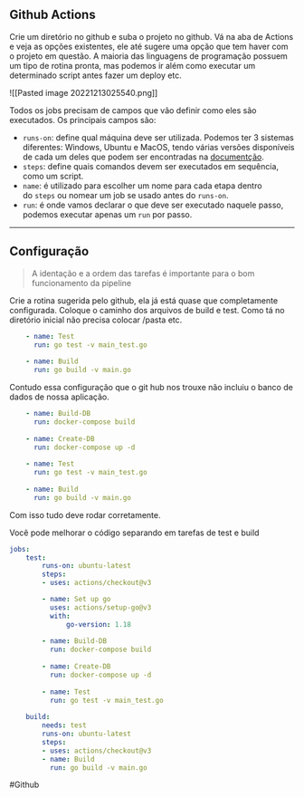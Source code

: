## Github Actions

Crie um diretório no github e suba o projeto no github.
Vá na aba de Actions e veja as opções existentes, ele até sugere uma opção que tem haver com o projeto em questão. A maioria das linguagens de programação possuem um tipo de rotina pronta, mas podemos ir além como executar um determinado script antes fazer um deploy etc.

![[Pasted image 20221213025540.png]]

Todos os jobs precisam de campos que vão definir como eles são executados. Os principais campos são:

-   `runs-on`: define qual máquina deve ser utilizada. Podemos ter 3 sistemas diferentes: Windows, Ubuntu e MacOS, tendo várias versões disponíveis de cada um deles que podem ser encontradas na [documentção](https://docs.github.com/pt/actions/using-workflows/workflow-syntax-for-github-actions#jobsjob_idruns-on).
-   `steps`: define quais comandos devem ser executados em sequência, como um script.
-   `name`: é utilizado para escolher um nome para cada etapa dentro do `steps` ou nomear um job se usado antes do `runs-on`.
-   `run`: é onde vamos declarar o que deve ser executado naquele passo, podemos executar apenas um `run` por passo.

----

## Configuração

> A identação e a ordem das tarefas é importante para o bom funcionamento da pipeline

Crie a rotina sugerida pelo github, ela já está quase que completamente configurada. Coloque o caminho dos arquivos de build e test. Como tá no diretório inicial não precisa colocar /pasta etc. 

```yml
    - name: Test
      run: go test -v main_test.go
      
	- name: Build
      run: go build -v main.go
```

Contudo essa configuração que o git hub nos trouxe não incluiu o banco de dados de nossa aplicação. 

```yml
	- name: Build-DB
	  run: docker-compose build
	  
	- name: Create-DB
	  run: docker-compose up -d
	  
    - name: Test
      run: go test -v main_test.go
      
    - name: Build
      run: go build -v main.go
```

Com isso tudo deve rodar corretamente.

Você pode melhorar o código separando em tarefas de test e build

```yml
jobs:
	test:
		runs-on: ubuntu-latest
		steps:
		- uses: actions/checkout@v3

		- name: Set up go
		  uses: actions/setup-go@v3
		  with:
			  go-version: 1.18
			  
		- name: Build-DB
		  run: docker-compose build
		  
		- name: Create-DB
		  run: docker-compose up -d
		  
	    - name: Test
	      run: go test -v main_test.go
	      
	build:
		needs: test
		runs-on: ubuntu-latest
		steps:
		- uses: actions/checkout@v3
	    - name: Build
	      run: go build -v main.go
```

#Github 